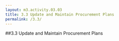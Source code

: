 ```yaml
---
layout: m3.activity.03.03
title: 3.3 Update and Maintain Procurement Plans	
permalink: /3.3/
---
```

##3.3 Update and Maintain Procurement Plans	
